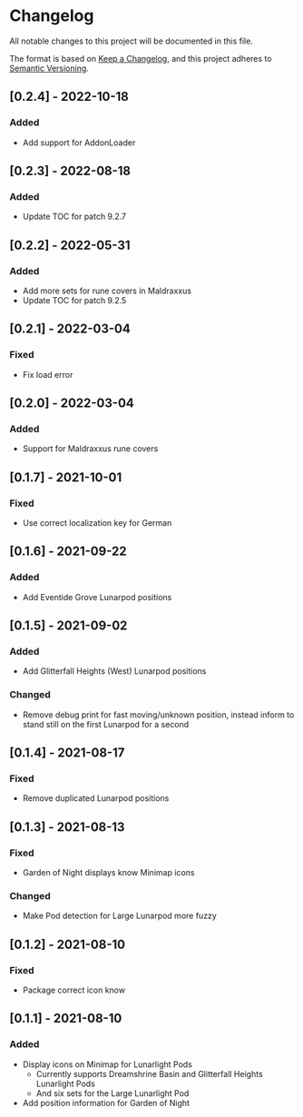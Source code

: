 # Changelog
All notable changes to this project will be documented in this file.

The format is based on [Keep a Changelog](https://keepachangelog.com/en/1.0.0/),
and this project adheres to [Semantic Versioning](https://semver.org/spec/v2.0.0.html).

## [0.2.4] - 2022-10-18
### Added
 - Add support for AddonLoader

## [0.2.3] - 2022-08-18
### Added
 - Update TOC for patch 9.2.7

## [0.2.2] - 2022-05-31
### Added
 - Add more sets for rune covers in Maldraxxus
 - Update TOC for patch 9.2.5

## [0.2.1] - 2022-03-04
### Fixed
 - Fix load error

## [0.2.0] - 2022-03-04
### Added
 - Support for Maldraxxus rune covers

## [0.1.7] - 2021-10-01
### Fixed
 - Use correct localization key for German

## [0.1.6] - 2021-09-22
### Added
 - Add Eventide Grove Lunarpod positions

## [0.1.5] - 2021-09-02
### Added
 - Add Glitterfall Heights (West) Lunarpod positions
### Changed
 - Remove debug print for fast moving/unknown position, instead inform to stand still on the first Lunarpod for a second

## [0.1.4] - 2021-08-17
### Fixed
 - Remove duplicated Lunarpod positions

## [0.1.3] - 2021-08-13
### Fixed
 - Garden of Night displays know Minimap icons
### Changed
 - Make Pod detection for Large Lunarpod more fuzzy

## [0.1.2] - 2021-08-10
### Fixed
 - Package correct icon know

## [0.1.1] - 2021-08-10
### Added
 - Display icons on Minimap for Lunarlight Pods
   + Currently supports Dreamshrine Basin and Glitterfall Heights Lunarlight Pods
   + And six sets for the Large Lunarlight Pod
 - Add position information for Garden of Night
